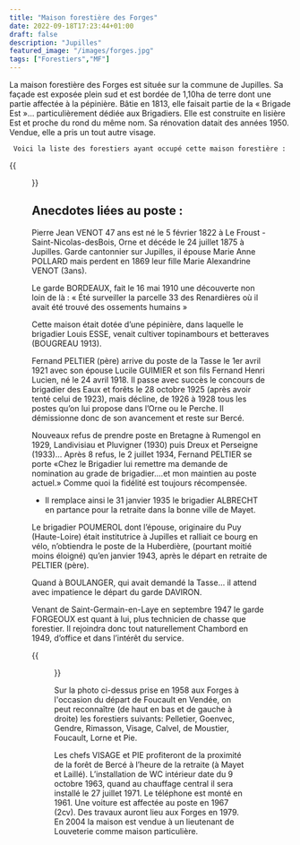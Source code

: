 ```yaml
---
title: "Maison forestière des Forges"
date: 2022-09-18T17:23:44+01:00
draft: false
description: "Jupilles"
featured_image: "/images/forges.jpg"
tags: ["Forestiers","MF"]
---
```


La maison forestière des Forges est située sur la commune de Jupilles.
Sa façade est exposée plein sud et est bordée de 1,10ha de terre dont une partie affectée à la pépinière.
Bâtie en 1813, elle faisait partie de la « Brigade Est »… particulièrement dédiée aux Brigadiers.
Elle est construite en lisière Est et proche du rond du même nom.
Sa rénovation datait des années 1950. Vendue, elle a pris un tout autre visage.

     Voici la liste des forestiers ayant occupé cette maison forestière : 

{{<figure src="/images/articles/forges.jpg" title="Forestiers des Forges">}}

 ## Anecdotes liées au poste :

Pierre Jean VENOT 47 ans est né le 5 février 1822 à Le Froust - Saint-Nicolas-desBois,
Orne et décéde le 24 juillet 1875 à Jupilles. Garde cantonnier sur Jupilles,
il épouse Marie Anne POLLARD mais perdent en 1869 leur fille Marie Alexandrine VENOT (3ans). 
  
  
Le garde BORDEAUX, fait le 16 mai 1910 une découverte non loin de là :
  « Été surveiller la parcelle 33 des Renardières où il avait été trouvé des ossements humains »
  
  
Cette maison était dotée d’une pépinière, dans laquelle le brigadier Louis ESSE, 
venait cultiver topinambours et betteraves (BOUGREAU 1913). 

Fernand PELTIER (père) arrive du poste de la Tasse le 1er avril 1921 
  avec son épouse Lucile GUIMIER et son fils Fernand Henri Lucien, né le 24 avril 1918.
  Il passe avec succès le concours de brigadier des Eaux et forêts le 28 octobre 1925 
  (après avoir tenté celui de 1923), mais décline, de 1926 à 1928 tous les postes 
  qu’on lui propose dans l’Orne ou le Perche. 
  Il démissionne donc de son avancement et reste sur Bercé. 
  
Nouveaux refus de prendre poste en Bretagne à Rumengol en 1929,
  Landivisiau et Pluvigner (1930) puis Dreux et Perseigne (1933)...
  Après 8 refus, le 2 juillet 1934,
  Fernand PELTIER se porte «Chez le Brigadier lui remettre ma demande
  de nomination au grade de brigadier….et mon maintien au poste actuel.» 
  Comme quoi la fidélité est toujours récompensée. 
  * Il remplace ainsi le 31 janvier 1935 le brigadier 
  ALBRECHT en partance pour la retraite dans la bonne ville de Mayet.
  
Le brigadier POUMEROL dont l’épouse, originaire du Puy (Haute-Loire) 
  était institutrice à Jupilles et ralliait ce bourg en vélo,
  n’obtiendra le poste de la Huberdière, (pourtant moitié moins éloigné)
  qu’en janvier 1943, après le départ en retraite de PELTIER (père). 
  
Quand à BOULANGER, qui avait demandé la Tasse… 
  il attend avec impatience le départ du garde DAVIRON.
  
 Venant de Saint-Germain-en-Laye en septembre 1947 le garde FORGEOUX 
  est quant à lui, plus technicien de chasse que forestier.
  Il rejoindra donc tout naturellement Chambord en 1949, 
  d’office et dans l’intérêt du service. 
  
{{<figure src="/images/articles/forges1958.jpg" title="Aux Forges à l’occasion du départ de Foucault pour la Vendée">}}
  
Sur la photo ci-dessus prise en 1958 aux Forges à l'occasion du départ de Foucault en Vendée, on peut reconnaître (de haut en bas et de gauche à droite) les forestiers suivants:
Pelletier, Goenvec, Gendre, Rimasson, Visage, Calvel, de Moustier, Foucault, Lorne et Pie. 
  
Les chefs VISAGE et PIE profiteront de la proximité de la forêt de Bercé à l’heure de la retraite (à Mayet et Laillé).
L’installation de WC intérieur date du 9 octobre 1963, quand au chauffage central il sera installé le 27 juillet 1971. Le téléphone est monté en 1961. Une voiture est affectée au poste en 1967 (2cv). Des travaux auront lieu aux Forges en 1979. 
En 2004 la maison est vendue à un lieutenant de Louveterie comme maison particulière.

